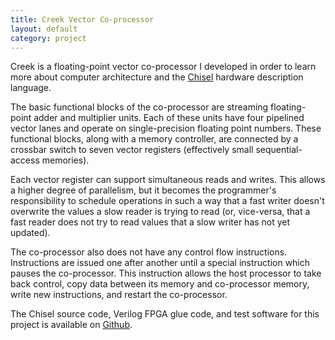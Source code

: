 ```yaml
---
title: Creek Vector Co-processor
layout: default
category: project
---
```


Creek is a floating-point vector co-processor I developed in order to learn
more about computer architecture and the [Chisel](https://chisel.eecs.berkeley.edu/)
hardware description language.

The basic functional blocks of the co-processor are streaming floating-point
adder and multiplier units. Each of these units have four pipelined vector
lanes and operate on single-precision floating point numbers. These functional
blocks, along with a memory controller, are connected by a crossbar switch
to seven vector registers (effectively small sequential-access memories).

Each vector register can support simultaneous reads and writes. This allows
a higher degree of parallelism, but it becomes the programmer's responsibility
to schedule operations in such a way that a fast writer doesn't overwrite the
values a slow reader is trying to read (or, vice-versa, that a fast reader
does not try to read values that a slow writer has not yet updated).

The co-processor also does not have any control flow instructions.
Instructions are issued one after another until a special instruction which
pauses the co-processor. This instruction allows the host processor
to take back control, copy data between its memory and co-processor memory,
write new instructions, and restart the co-processor.

The Chisel source code, Verilog FPGA glue code, and test software for this
project is available on [Github](https://github.com/zhemao/creek).
